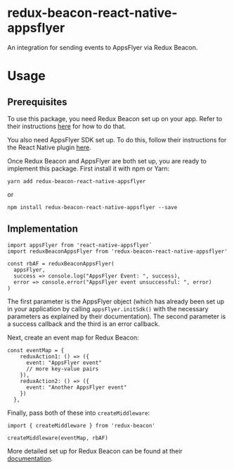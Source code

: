 # redux-beacon-react-native-appsflyer

An integration for sending events to AppsFlyer via Redux Beacon.

# Usage

## Prerequisites

To use this package, you need Redux Beacon set up on your app. Refer to their instructions [here](https://rangle.gitbook.io/redux-beacon/) for how to do that.

You also need AppsFlyer SDK set up. To do this, follow their instructions for the React Native plugin [here](https://github.com/AppsFlyerSDK/react-native-appsflyer).

Once Redux Beacon and AppsFlyer are both set up, you are ready to implement this package. First install it with npm or Yarn:

```
yarn add redux-beacon-react-native-appsflyer
```

or

```
npm install redux-beacon-react-native-appsflyer --save
```

## Implementation

```
import appsFlyer from 'react-native-appsflyer`
import reduxBeaconAppsFlyer from 'redux-beacon-react-native-appsflyer'

const rbAF = reduxBeaconAppsFlyer(
  appsFlyer,
  success => console.log("AppsFlyer Event: ", success),
  error => console.error("AppsFlyer event unsuccessful: ", error)
)
```

The first parameter is the AppsFlyer object (which has already been set up in your application by calling `appsFlyer.initSdk()` with the necessary parameters as explained by their documentation). The second parameter is a success callback and the third is an error callback.

Next, create an event map for Redux Beacon:

```
const eventMap = {
    reduxAction1: () => ({
      event: "AppsFlyer event"
      // more key-value pairs
    }),
    reduxAction2: () => ({
      event: "Another AppsFlyer event"
    })
  },
```

Finally, pass both of these into `createMiddleware`:

```
import { createMiddleware } from 'redux-beacon'

createMiddleware(eventMap, rbAF)

```

More detailed set up for Redux Beacon can be found at their [documentation](https://rangle.gitbook.io/redux-beacon/).
  